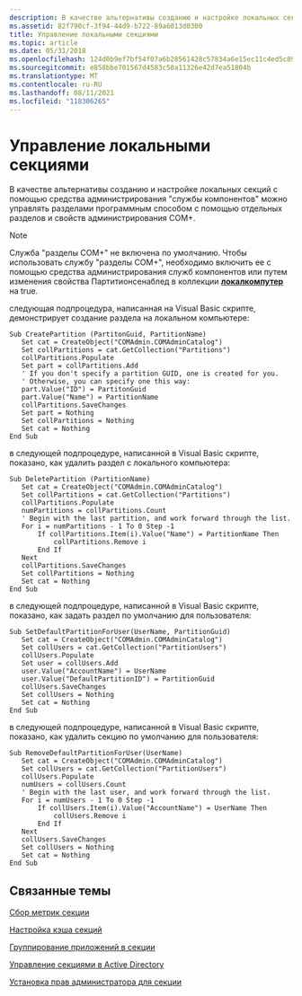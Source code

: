 ```yaml
---
description: В качестве альтернативы созданию и настройке локальных секций с помощью средства администрирования "службы компонентов" можно управлять разделами программным способом с помощью отдельных разделов и свойств администрирования COM+.
ms.assetid: 82f790cf-3f94-44d9-b722-89a6013d0300
title: Управление локальными секциями
ms.topic: article
ms.date: 05/31/2018
ms.openlocfilehash: 124d0b9ef7bf54f07a6b28561428c57834a6e15ec11c4ed5c89fb92f95f0a950
ms.sourcegitcommit: e858bbe701567d4583c50a11326e42d7ea51804b
ms.translationtype: MT
ms.contentlocale: ru-RU
ms.lasthandoff: 08/11/2021
ms.locfileid: "118306265"
---
```

# <a name="managing-local-partitions"></a>Управление локальными секциями

В качестве альтернативы созданию и настройке локальных секций с помощью средства администрирования "службы компонентов" можно управлять разделами программным способом с помощью отдельных разделов и свойств администрирования COM+.

> [!Note]  
> Служба "разделы COM+" не включена по умолчанию. Чтобы использовать службу "разделы COM+", необходимо включить ее с помощью средства администрирования служб компонентов или путем изменения свойства Партитионсенаблед в коллекции [**локалкомпутер**](localcomputer.md) на true.

 

следующая подпроцедура, написанная на Visual Basic скрипте, демонстрирует создание раздела на локальном компьютере:


```VB
Sub CreatePartition (PartitonGuid, PartitionName)
   Set cat = CreateObject("COMAdmin.COMAdminCatalog")
   Set collPartitions = cat.GetCollection("Partitions")
   collPartitions.Populate
   Set part = collPartitions.Add
   ' If you don't specify a partition GUID, one is created for you.
   ' Otherwise, you can specify one this way:
   part.Value("ID") = PartitonGuid
   part.Value("Name") = PartitionName
   collPartitions.SaveChanges
   Set part = Nothing
   Set collPartitions = Nothing
   Set cat = Nothing
End Sub 
```



в следующей подпроцедуре, написанной в Visual Basic скрипте, показано, как удалить раздел с локального компьютера:


```VB
Sub DeletePartition (PartitionName)
   Set cat = CreateObject("COMAdmin.COMAdminCatalog")
   Set collPartitions = cat.GetCollection("Partitions")
   collPartitions.Populate
   numPartitions = collPartitions.Count
   ' Begin with the last partition, and work forward through the list.
   For i = numPartitions - 1 To 0 Step -1 
       If collPartitions.Item(i).Value("Name") = PartitionName Then
           collPartitions.Remove i
       End If
   Next
   collPartitions.SaveChanges
   Set collPartitions = Nothing
   Set cat = Nothing
End Sub
```



в следующей подпроцедуре, написанной в Visual Basic скрипте, показано, как задать раздел по умолчанию для пользователя:


```VB
Sub SetDefaultPartitionForUser(UserName, PartitionGuid)
   Set cat = CreateObject("COMAdmin.COMAdminCatalog")
   Set collUsers = cat.GetCollection("PartitionUsers")
   collUsers.Populate
   Set user = collUsers.Add
   user.Value("AccountName") = UserName
   user.Value("DefaultPartitionID") = PartitionGuid
   collUsers.SaveChanges
   Set collUsers = Nothing
   Set cat = Nothing
End Sub
```



в следующей подпроцедуре, написанной в Visual Basic скрипте, показано, как удалить секцию по умолчанию для пользователя:


```VB
Sub RemoveDefaultPartitionForUser(UserName)
   Set cat = CreateObject("COMAdmin.COMAdminCatalog")
   Set collUsers = cat.GetCollection("PartitionUsers")
   collUsers.Populate
   numUsers = collUsers.Count
   ' Begin with the last user, and work forward through the list.
   For i = numUsers - 1 To 0 Step -1
       If collUsers.Item(i).Value("AccountName") = UserName Then
           collUsers.Remove i
       End If
   Next
   collUsers.SaveChanges
   Set collUsers = Nothing
   Set cat = Nothing
End Sub
```



## <a name="related-topics"></a>Связанные темы

<dl> <dt>

[Сбор метрик секции](collecting-partition-metrics.md)
</dt> <dt>

[Настройка кэша секций](configuring-the-partition-cache.md)
</dt> <dt>

[Группирование приложений в секции](grouping-applications-into-partitions.md)
</dt> <dt>

[Управление секциями в Active Directory](managing-partitions-within-active-directory.md)
</dt> <dt>

[Установка прав администратора для секции](setting-administrative-rights-for-a-partition.md)
</dt> </dl>

 

 



